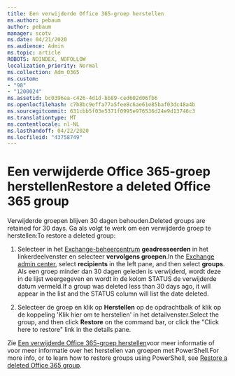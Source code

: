 ```yaml
---
title: Een verwijderde Office 365-groep herstellen
ms.author: pebaum
author: pebaum
manager: scotv
ms.date: 04/21/2020
ms.audience: Admin
ms.topic: article
ROBOTS: NOINDEX, NOFOLLOW
localization_priority: Normal
ms.collection: Adm_O365
ms.custom:
- "98"
- "1200024"
ms.assetid: bc0396ea-c426-4d1d-bb89-ced602d06fb6
ms.openlocfilehash: c7b8bc9effa77a5fee8c6ae61e85baf03dc48a4b
ms.sourcegitcommit: 631cbb5f03e5371f0995e976536d24e9d13746c3
ms.translationtype: MT
ms.contentlocale: nl-NL
ms.lasthandoff: 04/22/2020
ms.locfileid: "43758749"
---
```

# <a name="restore-a-deleted-office-365-group"></a><span data-ttu-id="7e027-102">Een verwijderde Office 365-groep herstellen</span><span class="sxs-lookup"><span data-stu-id="7e027-102">Restore a deleted Office 365 group</span></span>

<span data-ttu-id="7e027-103">Verwijderde groepen blijven 30 dagen behouden.</span><span class="sxs-lookup"><span data-stu-id="7e027-103">Deleted groups are retained for 30 days.</span></span> <span data-ttu-id="7e027-104">Ga als volgt te werk om een verwijderde groep te herstellen:</span><span class="sxs-lookup"><span data-stu-id="7e027-104">To restore a deleted group:</span></span>
  
1. <span data-ttu-id="7e027-105">Selecteer in het [Exchange-beheercentrum](https://outlook.office365.com/ecp/) **geadresseerden** in het linkerdeelvenster en selecteer **vervolgens groepen**.</span><span class="sxs-lookup"><span data-stu-id="7e027-105">In the [Exchange admin center](https://outlook.office365.com/ecp/), select **recipients** in the left pane, and then select **groups**.</span></span> <span data-ttu-id="7e027-106">Als een groep minder dan 30 dagen geleden is verwijderd, wordt deze in de lijst weergegeven en wordt in de kolom STATUS de verwijderde datum vermeld.</span><span class="sxs-lookup"><span data-stu-id="7e027-106">If a group was deleted less than 30 days ago, it will appear in the list and the STATUS column will list the date deleted.</span></span>

2. <span data-ttu-id="7e027-107">Selecteer de groep en klik op **Herstellen** op de opdrachtbalk of klik op de koppeling 'Klik hier om te herstellen' in het detailvenster.</span><span class="sxs-lookup"><span data-stu-id="7e027-107">Select the group, and then click **Restore** on the command bar, or click the "Click here to restore" link in the details pane.</span></span>

<span data-ttu-id="7e027-108">Zie [Een verwijderde Office 365-groep herstellen](https://go.microsoft.com/fwlink/?linkid=867802)voor meer informatie of voor meer informatie over het herstellen van groepen met PowerShell.</span><span class="sxs-lookup"><span data-stu-id="7e027-108">For more info, or to learn how to restore groups using PowerShell, see [Restore a deleted Office 365 group](https://go.microsoft.com/fwlink/?linkid=867802).</span></span>
  